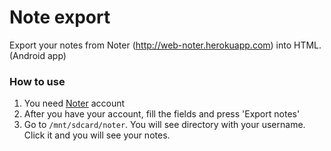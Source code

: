 Note export
============

Export your notes from Noter (http://web-noter.herokuapp.com) into HTML. (Android app)


### How to use ###

1. You need [Noter](http://web-noter.herokuapp.com/register) account
2. After you have your account, fill the fields and press 'Export notes'
3. Go to ```/mnt/sdcard/noter```. You will see directory with your username.  Click it and you will see your notes.
